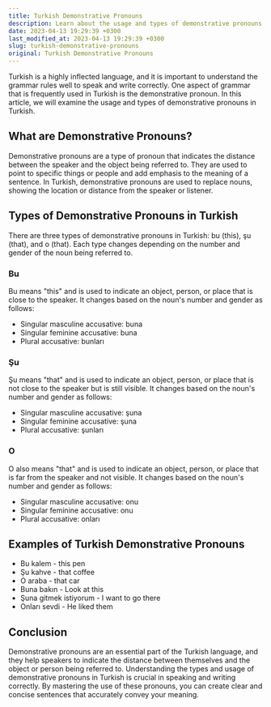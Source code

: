 ```yaml
---
title: Turkish Demonstrative Pronouns
description: Learn about the usage and types of demonstrative pronouns in Turkish language.
date: 2023-04-13 19:29:39 +0300
last_modified_at: 2023-04-13 19:29:39 +0300
slug: turkish-demonstrative-pronouns
original: Turkish Demonstrative Pronouns
---
```

Turkish is a highly inflected language, and it is important to understand the grammar rules well to speak and write correctly. One aspect of grammar that is frequently used in Turkish is the demonstrative pronoun. In this article, we will examine the usage and types of demonstrative pronouns in Turkish.

## What are Demonstrative Pronouns?

Demonstrative pronouns are a type of pronoun that indicates the distance between the speaker and the object being referred to. They are used to point to specific things or people and add emphasis to the meaning of a sentence. In Turkish, demonstrative pronouns are used to replace nouns, showing the location or distance from the speaker or listener.

## Types of Demonstrative Pronouns in Turkish

There are three types of demonstrative pronouns in Turkish: bu (this), şu (that), and o (that). Each type changes depending on the number and gender of the noun being referred to.

### Bu

Bu means "this" and is used to indicate an object, person, or place that is close to the speaker. It changes based on the noun's number and gender as follows:

- Singular masculine accusative: buna
- Singular feminine accusative: buna
- Plural accusative: bunları

### Şu

Şu means "that" and is used to indicate an object, person, or place that is not close to the speaker but is still visible. It changes based on the noun's number and gender as follows:

- Singular masculine accusative: şuna
- Singular feminine accusative: şuna
- Plural accusative: şunları

### O

O also means "that" and is used to indicate an object, person, or place that is far from the speaker and not visible. It changes based on the noun's number and gender as follows:

- Singular masculine accusative: onu
- Singular feminine accusative: onu
- Plural accusative: onları

## Examples of Turkish Demonstrative Pronouns

- Bu kalem - this pen
- Şu kahve - that coffee
- O araba - that car
- Buna bakın - Look at this
- Şuna gitmek istiyorum - I want to go there
- Onları sevdi - He liked them

## Conclusion

Demonstrative pronouns are an essential part of the Turkish language, and they help speakers to indicate the distance between themselves and the object or person being referred to. Understanding the types and usage of demonstrative pronouns in Turkish is crucial in speaking and writing correctly. By mastering the use of these pronouns, you can create clear and concise sentences that accurately convey your meaning.